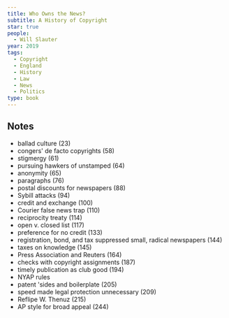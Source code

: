 ```yaml
---
title: Who Owns the News?
subtitle: A History of Copyright
star: true
people:
  - Will Slauter
year: 2019
tags:
  - Copyright
  - England
  - History
  - Law
  - News
  - Politics
type: book
---
```


## Notes
- ballad culture  (23)
- congers' de facto copyrights  (58)
- stigmergy  (61)
- pursuing hawkers of unstamped  (64)
- anonymity  (65)
- paragraphs  (76)
- postal discounts for newspapers  (88)
- Sybill attacks  (94)
- credit and exchange  (100)
- Courier false news trap  (110)
- reciprocity treaty  (114)
- open v. closed list  (117)
- preference for no credit  (133)
- registration, bond, and tax suppressed small, radical newspapers  (144)
- taxes on knowledge  (145)
- Press Association and Reuters  (164)
- checks with copyright assignments  (187)
- timely publication as club good  (194)
- NYAP rules
- patent 'sides and boilerplate  (205)
- speed made legal protection unnecessary  (209)
- Reflipe W. Thenuz  (215)
- AP style for broad appeal  (244)
